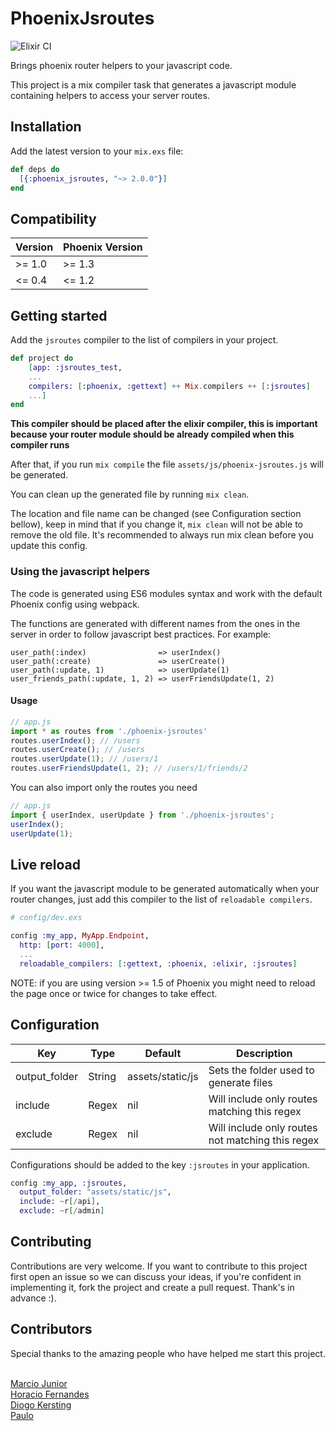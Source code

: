 # PhoenixJsroutes

![Elixir CI](https://github.com/tiagoengel/phoenix-jsroutes/workflows/Elixir%20CI/badge.svg)

Brings phoenix router helpers to your javascript code.

This project is a mix compiler task that generates a javascript module containing helpers to access your server routes.

## Installation

Add the latest version to your `mix.exs` file:
```elixir
def deps do
  [{:phoenix_jsroutes, "~> 2.0.0"}]
end
```

## Compatibility

| Version | Phoenix Version |
| ------- | --------------- |
| >= 1.0  | >= 1.3          |
| <= 0.4  | <= 1.2          |

## Getting started

Add the ```jsroutes``` compiler to the list of compilers in your project.

```elixir
def project do
    [app: :jsroutes_test,
    ...
    compilers: [:phoenix, :gettext] ++ Mix.compilers ++ [:jsroutes]
    ...]
end
```

**This compiler should be placed after the elixir compiler, this is important because your router module should be already compiled when this compiler runs**

After that, if you run ```mix compile``` the file ```assets/js/phoenix-jsroutes.js``` will be generated.

You can clean up the generated file by running ```mix clean```.

The location and file name can be changed (see Configuration section bellow), keep in mind that if you change it, `mix clean` will not be able to remove the old file. It's recommended to always run mix clean before you update this config.

### Using the javascript helpers

The code is generated using ES6 modules syntax and work with the default Phoenix config using webpack.

The functions are generated with different names from the ones in the server in order to follow javascript best practices. For example:

```
user_path(:index)                => userIndex()
user_path(:create)               => userCreate()
user_path(:update, 1)            => userUpdate(1)
user_friends_path(:update, 1, 2) => userFriendsUpdate(1, 2)
```

#### Usage

```javascript
// app.js
import * as routes from './phoenix-jsroutes'
routes.userIndex(); // /users
routes.userCreate(); // /users
routes.userUpdate(1); // /users/1
routes.userFriendsUpdate(1, 2); // /users/1/friends/2
```

You can also import only the routes you need

```javascript
// app.js
import { userIndex, userUpdate } from './phoenix-jsroutes';
userIndex();
userUpdate(1);
```

## Live reload

If you want the javascript module to be generated automatically when your router changes, just add this compiler to the list of `reloadable compilers`.

```elixir
# config/dev.exs

config :my_app, MyApp.Endpoint,
  http: [port: 4000],
  ...
  reloadable_compilers: [:gettext, :phoenix, :elixir, :jsroutes]
```

NOTE: if you are using version >= 1.5 of Phoenix you might need to reload the page once or twice for
changes to take effect.

## Configuration

Key | Type | Default | Description  |
| --- | --- | --- | --- |
output_folder | String | assets/static/js | Sets the folder used to generate files
include | Regex | nil | Will include only routes matching this regex
exclude | Regex | nil | Will include only routes not matching this regex

Configurations should be added to the key ```:jsroutes``` in your application.
```elixir
config :my_app, :jsroutes,
  output_folder: "assets/static/js",
  include: ~r[/api],
  exclude: ~r[/admin]
```

## Contributing

Contributions are very welcome. If you want to contribute to this project first
open an issue so we can discuss your ideas, if you're confident in implementing it, fork the project and create a pull request. Thank's in advance :).

## Contributors

Special thanks to the amazing people who have helped me start this project.

<br/>[Marcio Junior](https://github.com/marcioj)
<br/>[Horacio Fernandes](https://github.com/horaciosystem)
<br/>[Diogo Kersting](https://github.com/diogovk)
<br/>[Paulo](https://github.com/paaulo)
